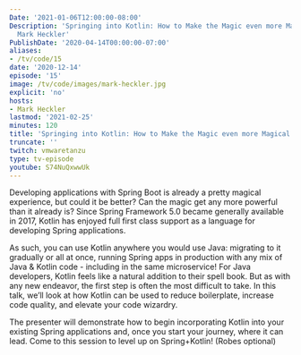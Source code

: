 ```yaml
---
Date: '2021-01-06T12:00:00-08:00'
Description: 'Springing into Kotlin: How to Make the Magic even more Magical with
  Mark Heckler'
PublishDate: '2020-04-14T00:00:00-07:00'
aliases:
- /tv/code/15
date: '2020-12-14'
episode: '15'
image: /tv/code/images/mark-heckler.jpg
explicit: 'no'
hosts:
- Mark Heckler
lastmod: '2021-02-25'
minutes: 120
title: 'Springing into Kotlin: How to Make the Magic even more Magical with Mark Heckler'
truncate: ''
twitch: vmwaretanzu
type: tv-episode
youtube: S74NuQxwwUk
---
```


Developing applications with Spring Boot is already a pretty magical experience, but could it be better? Can the magic get any more powerful than it already is? Since Spring Framework 5.0 became generally available in 2017, Kotlin has enjoyed full first class support as a language for developing Spring applications.

As such, you can use Kotlin anywhere you would use Java: migrating to it gradually or all at once, running Spring apps in production with any mix of Java & Kotlin code - including in the same microservice! For Java developers, Kotlin feels like a natural addition to their spell book. But as with any new endeavor, the first step is often the most difficult to take. In this talk, we’ll look at how Kotlin can be used to reduce boilerplate, increase code quality, and elevate your code wizardry.

The presenter will demonstrate how to begin incorporating Kotlin into your existing Spring applications and, once you start your journey, where it can lead. Come to this session to level up on Spring+Kotlin! (Robes optional)